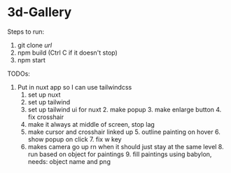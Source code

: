 # 3d-Gallery

Steps to run:

1. git clone _url_
2. npm build (Ctrl C if it doesn't stop)
3. npm start


TODOs:
   1. Put in nuxt app so I can use tailwindcss
        1. set up nuxt
        2. set up tailwind
        3. set up tailwind ui for nuxt
    2. make popup
    3. make enlarge button
    4. fix crosshair
        1. make it always at middle of screen, stop lag
        2. make cursor and crosshair linked up
    5. outline painting on hover
    6. show popup on click
    7. fix w key
        1. makes camera go up rn when it should just stay at the same level
    8. run based on object for paintings
    9. fill paintings using babylon, needs: object name and png
